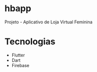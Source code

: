 # hbapp
Projeto - Aplicativo de Loja Virtual Feminina

# Tecnologias 
- Flutter 
- Dart 
- Firebase 
